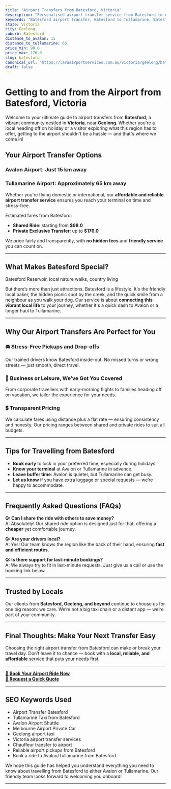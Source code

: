```yaml
---
title: "Airport Transfers from Batesford, Victoria"
description: "Personalised airport transfer service from Batesford to Avalon and Tullamarine airports. Enjoy a smooth, affordable ride with us!"
keywords: "Batesford airport transfer, Batesford to Tullamarine, Batesford to Avalon, airport taxi Batesford, private airport transfer Batesford, shared ride Batesford, Batesford transfers, airport shuttle Batesford, book Batesford airport taxi, affordable Batesford airport transfer, Batesford airport transfer service, airport transfer Geelong, airport transfer Melbourne, Melbourne airport taxi, airport transfers Victoria, Tullamarine airport shuttle, Avalon airport transfers, Melbourne private transfer, airport transport services Melbourne"
state: Victoria
city: Geelong
suburb: Batesford
distance_to_avalon: 15
distance_to_tullamarine: 65
price_min: 98.0
price_max: 176.0
slug: batesford
canonical_url: "https://laraairportservices.com.au/victoria/geelong/batesford/"
draft: false
---
```


# Getting to and from the Airport from Batesford, Victoria

Welcome to your ultimate guide to airport transfers from **Batesford**, a vibrant community nestled in **Victoria**, near **Geelong**. Whether you're a local heading off on holiday or a visitor exploring what this region has to offer, getting to the airport shouldn't be a hassle — and that's where we come in!

## Your Airport Transfer Options

### Avalon Airport: Just 15 km away  
### Tullamarine Airport: Approximately 65 km away

Whether you're flying domestic or international, our **affordable and reliable airport transfer service** ensures you reach your terminal on time and stress-free.

Estimated fares from Batesford:
- **Shared Ride**: starting from **$98.0**
- **Private Exclusive Transfer**: up to **$176.0**

We price fairly and transparently, with **no hidden fees** and **friendly service** you can count on.

---

## What Makes Batesford Special?

Batesford Reservoir, local nature walks, country living

But there’s more than just attractions. Batesford is a lifestyle. It's the friendly local baker, the hidden picnic spot by the creek, and the quick smile from a neighbour as you walk your dog. Our service is about **connecting this vibrant local life** to your journey, whether it's a quick dash to Avalon or a longer haul to Tullamarine.

---

## Why Our Airport Transfers Are Perfect for You

### 🚘 Stress-Free Pickups and Drop-offs
Our trained drivers know Batesford inside-out. No missed turns or wrong streets — just smooth, direct travel.

### 💼 Business or Leisure, We’ve Got You Covered
From corporate travellers with early-morning flights to families heading off on vacation, we tailor the experience for your needs.

### 💲 Transparent Pricing
We calculate fares using distance plus a flat rate — ensuring consistency and honesty. Our pricing ranges between shared and private rides to suit all budgets.

---

## Tips for Travelling from Batesford

- **Book early** to lock in your preferred time, especially during holidays.
- **Know your terminal** at Avalon or Tullamarine in advance.
- **Leave buffer time**: Avalon is quieter, but Tullamarine can get busy.
- **Let us know** if you have extra luggage or special requests — we’re happy to accommodate.

---

## Frequently Asked Questions (FAQs)

**Q: Can I share the ride with others to save money?**  
A: Absolutely! Our shared ride option is designed just for that, offering a **cheaper** yet comfortable journey.

**Q: Are your drivers local?**  
A: Yes! Our team knows the region like the back of their hand, ensuring **fast and efficient routes**.

**Q: Is there support for last-minute bookings?**  
A: We always try to fit in last-minute requests. Just give us a call or use the booking link below.

---

## Trusted by Locals

Our clients from **Batesford, Geelong, and beyond** continue to choose us for one big reason: we care. We’re not a big taxi chain or a distant app — we’re part of your community.

---

## Final Thoughts: Make Your Next Transfer Easy

Choosing the right airport transfer from Batesford can make or break your travel day. Don’t leave it to chance — book with a **local, reliable, and affordable** service that puts your needs first.

---

[📅 **Book Your Airport Ride Now**](https://laraairportservices.square.site/s/appointments)  
[📧 **Request a Quick Quote**](https://laraairportservices.square.site/contact-us)

---

## SEO Keywords Used
- Airport Transfer Batesford
- Tullamarine Taxi from Batesford
- Avalon Airport Shuttle
- Melbourne Airport Private Car
- Geelong airport taxi
- Victoria airport transfer services
- Chauffeur transfer to airport
- Reliable airport pickups from Batesford
- Book a ride to Avalon/Tullamarine from Batesford

We hope this guide has helped you understand everything you need to know about travelling from Batesford to either Avalon or Tullamarine. Our friendly team looks forward to welcoming you onboard!

---
